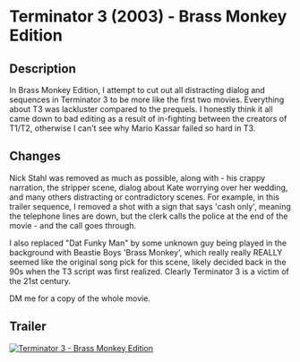 # Terminator 3 (2003) - Brass Monkey Edition

## Description
In Brass Monkey Edition, I attempt to cut out all distracting dialog and sequences in Terminator 3 to be more like the first two movies. Everything about T3 was lackluster compared to the prequels. I honestly think it all came down to bad editing as a result of in-fighting between the creators of T1/T2, otherwise I can't see why Mario Kassar failed so hard in T3. 

## Changes
Nick Stahl was removed as much as possible, along with - his crappy narration, the stripper scene, dialog about Kate worrying over her wedding, and many others distracting or contradictory scenes. For example, in this trailer sequence, I removed a shot with a sign that says 'cash only', meaning the telephone lines are down, but the clerk calls the police at the end of the movie - and the call goes through. 

I also replaced "Dat Funky Man" by some unknown guy being played in the background with Beastie Boys 'Brass Monkey', which really really REALLY seemed like the original song pick for this scene, likely decided back in the 90s when the T3 script was first realized. Clearly Terminator 3 is a victim of the 21st century. 

DM me for a copy of the whole movie.

## Trailer

[![Terminator 3 - Brass Monkey Edition](https://img.youtube.com/vi/h0aUj_RPQ_U/0.jpg)](https://www.youtube.com/watch?v=h0aUj_RPQ_U)
